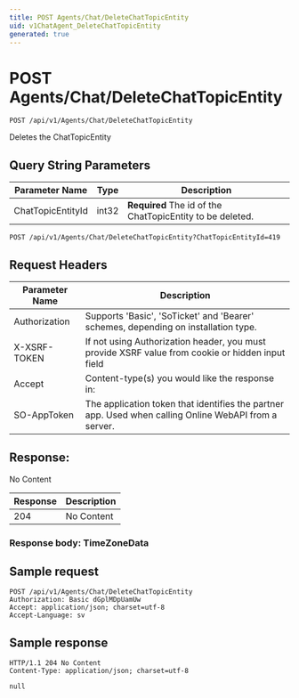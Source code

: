```yaml
---
title: POST Agents/Chat/DeleteChatTopicEntity
uid: v1ChatAgent_DeleteChatTopicEntity
generated: true
---
```


# POST Agents/Chat/DeleteChatTopicEntity

```http
POST /api/v1/Agents/Chat/DeleteChatTopicEntity
```

Deletes the ChatTopicEntity







## Query String Parameters

| Parameter Name | Type |  Description |
|----------------|------|--------------|
| ChatTopicEntityId | int32 | **Required** The id of the ChatTopicEntity to be deleted. |

```http
POST /api/v1/Agents/Chat/DeleteChatTopicEntity?ChatTopicEntityId=419
```


## Request Headers

| Parameter Name | Description |
|----------------|-------------|
| Authorization  | Supports 'Basic', 'SoTicket' and 'Bearer' schemes, depending on installation type. |
| X-XSRF-TOKEN   | If not using Authorization header, you must provide XSRF value from cookie or hidden input field |
| Accept         | Content-type(s) you would like the response in:  |
| SO-AppToken | The application token that identifies the partner app. Used when calling Online WebAPI from a server. |


## Response:

No Content

| Response | Description |
|----------------|-------------|
| 204 | No Content |

### Response body: TimeZoneData


## Sample request

```http!
POST /api/v1/Agents/Chat/DeleteChatTopicEntity
Authorization: Basic dGplMDpUamUw
Accept: application/json; charset=utf-8
Accept-Language: sv
```

## Sample response

```http_
HTTP/1.1 204 No Content
Content-Type: application/json; charset=utf-8

null
```